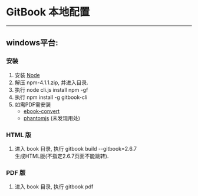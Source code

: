 # GitBook 本地配置
---

## windows平台:

### 安装
1. 安装 [Node](http://www.nodejs.org)
1. 解压 npm-4.1.1.zip, 并进入目录.
1. 执行 node cli.js install npm -gf
1. 执行 npm install -g gitbook-cli
1. 如需PDF需安装
	* [ebook-convert](http://www.calibre-ebook.com/download_windows)
	* [phantomjs](http://phantomjs.org/download.html) (未发现用处)

### HTML 版
1. 进入 book 目录, 执行 gitbook build \-\-gitbook=2.6.7 <BR>生成HTML版(不指定2.6.7页面不能跳转).

### PDF 版
1. 进入 book 目录, 执行 gitbook pdf
